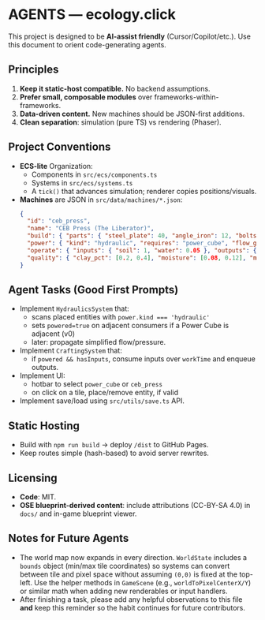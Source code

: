 
# AGENTS — ecology.click

This project is designed to be **AI-assist friendly** (Cursor/Copilot/etc.).
Use this document to orient code-generating agents.

## Principles
1. **Keep it static-host compatible.** No backend assumptions.
2. **Prefer small, composable modules** over frameworks-within-frameworks.
3. **Data-driven content.** New machines should be JSON-first additions.
4. **Clean separation**: simulation (pure TS) vs rendering (Phaser).

## Project Conventions
- **ECS-lite** Organization:
  - Components in `src/ecs/components.ts`
  - Systems in `src/ecs/systems.ts`
  - A `tick()` that advances simulation; renderer copies positions/visuals.
- **Machines** are JSON in `src/data/machines/*.json`:
  ```json
  {
    "id": "ceb_press",
    "name": "CEB Press (The Liberator)",
    "build": { "parts": { "steel_plate": 40, "angle_iron": 12, "bolts": 30, "hydraulic_cylinder": 1, "control_box": 1 } },
    "power": { "kind": "hydraulic", "requires": "power_cube", "flow_gpm": 20, "pressure_psi": 2300 },
    "operate": { "inputs": { "soil": 1, "water": 0.05 }, "outputs": { "brick_ceb": 1 } },
    "quality": { "clay_pct": [0.2, 0.4], "moisture": [0.08, 0.12], "min_pressure_psi": 2000 }
  }
  ```

## Agent Tasks (Good First Prompts)
- Implement `HydraulicsSystem` that:
  - scans placed entities with `power.kind === 'hydraulic'`
  - sets `powered=true` on adjacent consumers if a Power Cube is adjacent (v0)
  - later: propagate simplified flow/pressure.
- Implement `CraftingSystem` that:
  - if `powered && hasInputs`, consume inputs over `workTime` and enqueue outputs.
- Implement UI:
  - hotbar to select `power_cube` or `ceb_press`
  - on click on a tile, place/remove entity, if valid
- Implement save/load using `src/utils/save.ts` API.

## Static Hosting
- Build with `npm run build` → deploy `/dist` to GitHub Pages.
- Keep routes simple (hash-based) to avoid server rewrites.

## Licensing
- **Code**: MIT.
- **OSE blueprint-derived content**: include attributions (CC-BY-SA 4.0) in `docs/` and in-game blueprint viewer.

## Notes for Future Agents
- The world map now expands in every direction. `WorldState` includes a `bounds` object (min/max tile coordinates) so systems can convert between tile and pixel space without assuming `(0,0)` is fixed at the top-left. Use the helper methods in `GameScene` (e.g., `worldToPixelCenterX/Y`) or similar math when adding new renderables or input handlers.
- After finishing a task, please add any helpful observations to this file **and** keep this reminder so the habit continues for future contributors.

